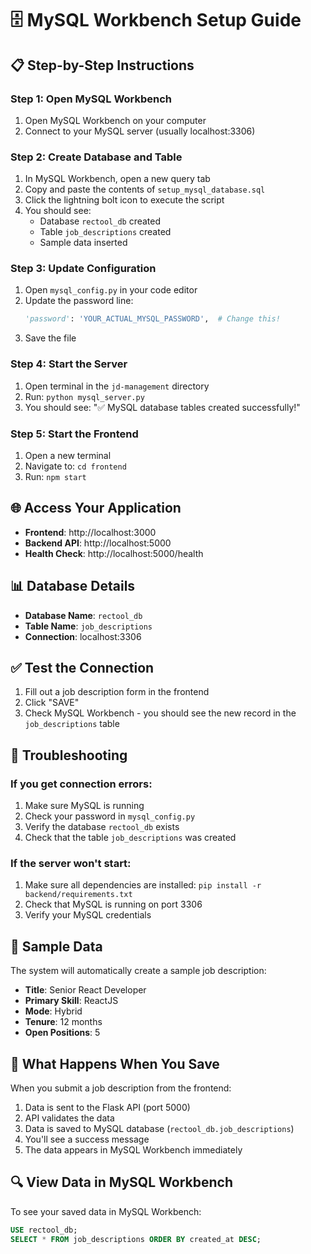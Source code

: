 # 🗄️ MySQL Workbench Setup Guide

## 📋 Step-by-Step Instructions

### Step 1: Open MySQL Workbench
1. Open MySQL Workbench on your computer
2. Connect to your MySQL server (usually localhost:3306)

### Step 2: Create Database and Table
1. In MySQL Workbench, open a new query tab
2. Copy and paste the contents of `setup_mysql_database.sql`
3. Click the lightning bolt icon to execute the script
4. You should see:
   - Database `rectool_db` created
   - Table `job_descriptions` created
   - Sample data inserted

### Step 3: Update Configuration
1. Open `mysql_config.py` in your code editor
2. Update the password line:
   ```python
   'password': 'YOUR_ACTUAL_MYSQL_PASSWORD',  # Change this!
   ```
3. Save the file

### Step 4: Start the Server
1. Open terminal in the `jd-management` directory
2. Run: `python mysql_server.py`
3. You should see: "✅ MySQL database tables created successfully!"

### Step 5: Start the Frontend
1. Open a new terminal
2. Navigate to: `cd frontend`
3. Run: `npm start`

## 🌐 Access Your Application

- **Frontend**: http://localhost:3000
- **Backend API**: http://localhost:5000
- **Health Check**: http://localhost:5000/health

## 📊 Database Details

- **Database Name**: `rectool_db`
- **Table Name**: `job_descriptions`
- **Connection**: localhost:3306

## ✅ Test the Connection

1. Fill out a job description form in the frontend
2. Click "SAVE"
3. Check MySQL Workbench - you should see the new record in the `job_descriptions` table

## 🔧 Troubleshooting

### If you get connection errors:
1. Make sure MySQL is running
2. Check your password in `mysql_config.py`
3. Verify the database `rectool_db` exists
4. Check that the table `job_descriptions` was created

### If the server won't start:
1. Make sure all dependencies are installed: `pip install -r backend/requirements.txt`
2. Check that MySQL is running on port 3306
3. Verify your MySQL credentials

## 📝 Sample Data

The system will automatically create a sample job description:
- **Title**: Senior React Developer
- **Primary Skill**: ReactJS
- **Mode**: Hybrid
- **Tenure**: 12 months
- **Open Positions**: 5

## 🎯 What Happens When You Save

When you submit a job description from the frontend:
1. Data is sent to the Flask API (port 5000)
2. API validates the data
3. Data is saved to MySQL database (`rectool_db.job_descriptions`)
4. You'll see a success message
5. The data appears in MySQL Workbench immediately

## 🔍 View Data in MySQL Workbench

To see your saved data in MySQL Workbench:
```sql
USE rectool_db;
SELECT * FROM job_descriptions ORDER BY created_at DESC;
```

